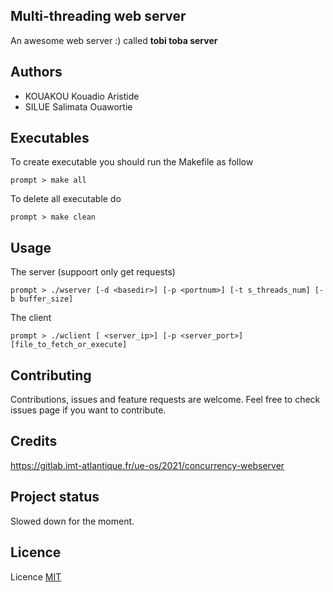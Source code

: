 ## Multi-threading web server 
An awesome web server :) called **tobi toba server**

## Authors
- KOUAKOU Kouadio Aristide
- SILUE Salimata Ouawortie

## Executables
To create executable you should run the Makefile as follow 
```
prompt > make all
```
To delete all executable do

```
prompt > make clean
```

## Usage 
The server (suppoort only get requests)
```
prompt > ./wserver [-d <basedir>] [-p <portnum>] [-t s_threads_num] [-b buffer_size]
```

The client
```
prompt > ./wclient [ <server_ip>] [-p <server_port>] [file_to_fetch_or_execute]
```

## Contributing 
Contributions, issues and feature requests are welcome.
Feel free to check issues page if you want to contribute.

## Credits 
https://gitlab.imt-atlantique.fr/ue-os/2021/concurrency-webserver

## Project status
Slowed down for the moment.

## Licence
Licence [MIT](https://gitlab.imt-atlantique.fr/k21kouak/tobi-toba-server/-/blob/main/LICENSE)

